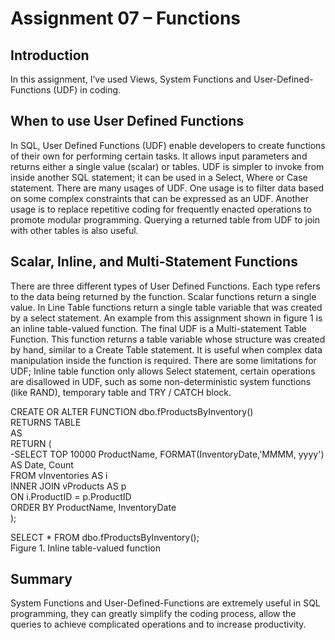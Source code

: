 # Assignment 07 – Functions

## Introduction
In this assignment, I’ve used Views, System Functions and User-Defined-Functions (UDF) in coding.

## When to use User Defined Functions
In SQL, User Defined Functions (UDF) enable developers to create functions of their own for performing certain tasks. It allows input parameters and returns either a single value (scalar) or tables.  UDF is simpler to invoke from inside another SQL statement; it can be used in a Select, Where or Case statement.  There are many usages of UDF. One usage is to filter data based on some complex constraints that can be expressed as an UDF. Another usage is to replace repetitive coding for frequently enacted operations to promote modular programming.  Querying a returned table from UDF to join with other tables is also useful.

## Scalar, Inline, and Multi-Statement Functions
There are three different types of User Defined Functions. Each type refers to the data being returned by the function. Scalar functions return a single value. In Line Table functions return a single table variable that was created by a select statement. An example from this assignment shown in figure 1 is an inline table-valued function. The final UDF is a Multi-statement Table Function. This function returns a table variable whose structure was created by hand, similar to a Create Table statement. It is useful when complex data manipulation inside the function is required. There are some limitations for UDF; Inline table function only allows Select statement, certain operations are disallowed in UDF, such as some non-deterministic system functions (like RAND), temporary table and TRY / CATCH block.

CREATE OR ALTER FUNCTION dbo.fProductsByInventory() \
RETURNS TABLE \
AS \
RETURN ( \
  -SELECT TOP 10000 ProductName, FORMAT(InventoryDate,'MMMM, yyyy') AS Date, Count \
  FROM vInventories AS i \
    INNER JOIN vProducts AS p \
    ON i.ProductID = p.ProductID \
  ORDER BY ProductName, InventoryDate \
);

SELECT * FROM dbo.fProductsByInventory(); \
Figure 1. Inline table-valued function

## Summary
System Functions and User-Defined-Functions are extremely useful in SQL programming, they can greatly simplify the coding process, allow the queries to achieve complicated operations and to increase productivity.
